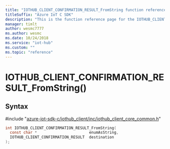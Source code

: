 ```yaml
---                             
title: "IOTHUB_CLIENT_CONFIRMATION_RESULT_FromString function reference | Microsoft Docs" 
titleSuffix: "Azure IoT C SDK"            
description: "This is the function reference page for the IOTHUB_CLIENT_CONFIRMATION_RESULT_FromString() function in the Azure IoT C SDK. This SDK is used with Azure IoT Hub and Azure IoT Hub Device Provisioning Service"            
manager: timlt                 
author: wesmc7777              
ms.author: wesmc               
ms.date: 10/24/2018                    
ms.service: "iot-hub"             
ms.custom: ""                
ms.topic: "reference"        
---                            
```


# IOTHUB_CLIENT_CONFIRMATION_RESULT_FromString()

## Syntax

\#include "[azure-iot-sdk-c/iothub_client/inc/iothub_client_core_common.h](../iothub-client-core-common-h.md)"  
```C
int IOTHUB_CLIENT_CONFIRMATION_RESULT_FromString(
  const char *                       enumAsString,
  IOTHUB_CLIENT_CONFIRMATION_RESULT  destination
);
```

